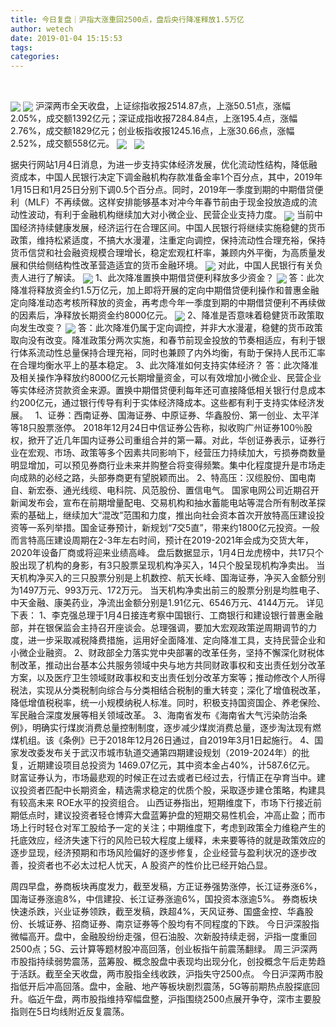 ```yaml
---
title: 今日复盘｜沪指大涨重回2500点，盘后央行降准释放1.5万亿
author: wetech
date: 2019-01-04 15:15:53
tags: 
categories: 
---
```

 
<!-- more -->
<img align="center" border="0" src="https://imgcdn.yicai.com/uppics/images/2019/01/51e2ad9521bde4f63c67d3ba739d48ca.jpg" />
<img align="center" border="0" src="https://imgcdn.yicai.com/uppics/images/2019/01/0f3c453f07b2cfc015d68d813df25b2b.jpg" />
沪深两市全天收盘，上证综指收报2514.87点，上涨50.51点，涨幅2.05%，成交额1392亿元；深证成指收报7284.84点，上涨195.4点，涨幅2.76%，成交额1829亿元；创业板指收报1245.16点，上涨30.66点，涨幅2.52%，成交额558亿元。
<img align="center" border="0" src="https://imgcdn.yicai.com/uppics/images/2019/01/7a7e8a6d0c71f8ce87105636cda154af.jpg" />
 
<img align="center" border="0" src="https://imgcdn.yicai.com/uppics/images/2019/01/cfd89cd6dcac3a5d50503422a0c5a40d.jpg" />
据央行网站1月4日消息，为进一步支持实体经济发展，优化流动性结构，降低融资成本，中国人民银行决定下调金融机构存款准备金率1个百分点，其中，2019年1月15日和1月25日分别下调0.5个百分点。同时，2019年一季度到期的中期借贷便利（MLF）不再续做。这样安排能够基本对冲今年春节前由于现金投放造成的流动性波动，有利于金融机构继续加大对小微企业、民营企业支持力度。
<img align="center" border="0" src="https://imgcdn.yicai.com/uppics/images/2019/01/38f222208b87f655e476a1f4a22055bb.jpg" />
当前中国经济持续健康发展，经济运行在合理区间。中国人民银行将继续实施稳健的货币政策，维持松紧适度，不搞大水漫灌，注重定向调控，保持流动性合理充裕，保持货币信贷和社会融资规模合理增长，稳定宏观杠杆率，兼顾内外平衡，为高质量发展和供给侧结构性改革营造适宜的货币金融环境。
<img align="center" border="0" src="https://imgcdn.yicai.com/uppics/images/2019/01/2def2191828775df565879a209c6f6db.jpg" />
对此，中国人民银行有关负责人进行了解读。
<img align="center" border="0" src="https://imgcdn.yicai.com/uppics/images/2019/01/71f6a8592abae87a10d39ee2ffcb4c05.jpg" />
1、此次降准置换中期借贷便利释放多少资金？
<img align="center" border="0" src="https://imgcdn.yicai.com/uppics/images/2019/01/17cc3eeaa339432a1f509b4d4a6810ed.jpg" />
答：此次降准将释放资金约1.5万亿元，加上即将开展的定向中期借贷便利操作和普惠金融定向降准动态考核所释放的资金，再考虑今年一季度到期的中期借贷便利不再续做的因素后，净释放长期资金约8000亿元。
<img align="center" border="0" src="https://imgcdn.yicai.com/uppics/images/2019/01/4e3e41cc13d94b7a0690a3052b637408.jpg" />
2、降准是否意味着稳健货币政策取向发生改变？
<img align="center" border="0" src="https://imgcdn.yicai.com/uppics/images/2019/01/2b35225422c05d369a245c90ae87f176.jpg" />
答：此次降准仍属于定向调控，并非大水漫灌，稳健的货币政策取向没有改变。降准政策分两次实施，和春节前现金投放的节奏相适应，有利于银行体系流动性总量保持合理充裕，同时也兼顾了内外均衡，有助于保持人民币汇率在合理均衡水平上的基本稳定。
3、此次降准如何支持实体经济？
答：此次降准及相关操作净释放约8000亿元长期增量资金，可以有效增加小微企业、民营企业等实体经济贷款资金来源。置换中期借贷便利每年还可直接降低相关银行付息成本约200亿元，通过银行传导有利于实体经济降成本。这些都有利于支持实体经济发展。
 
1、证券：西南证券、国海证券、中原证券、华鑫股份、第一创业、太平洋等18只股票涨停。
2018年12月24日中信证券公告称，拟收购广州证券100％股权，掀开了近几年国内证券公司重组合并的第一幕。对此，华创证券表示，证券行业在宏观、市场、政策等多个因素共同影响下，经营压力持续加大，亏损券商数量明显增加，可以预见券商行业未来并购整合将变得频繁。集中化程度提升是市场走向成熟的必经之路，头部券商更有望脱颖而出。
2、特高压：汉缆股份、国电南自、新宏泰、通光线缆、电科院、风范股份、置信电气。
国家电网公司近期召开新闻发布会，宣布在前期增量配电、交易机构和抽水蓄能电站等混合所有制改革探索的基础上，继续加大“混改”范围和力度，推出向社会资本首次开放特高压建设投资等一系列举措。国金证券预计，新规划“7交5直”，带来约1800亿元投资。一般而言特高压建设周期在2-3年左右时间，预计在2019-2021年会成为交货大年， 2020年设备厂商或将迎来业绩高峰。
盘后数据显示，1月4日龙虎榜中，共17只个股出现了机构的身影，有3只股票呈现机构净买入，14只个股呈现机构净卖出。
当天机构净买入的三只股票分别是上机数控、航天长峰、国海证券，净买入金额分别为1497万元、993万元、172万元。
当天机构净卖出前三的股票分别是均胜电子、中天金融、康美药业，净流出金额分别是1.91亿元、6546万元、4144万元。
详见下表：
1、李克强总理于1月4日接连考察中国银行、工商银行和建设银行普惠金融部，并在银保监会主持召开座谈会。总理强调，要加大宏观政策逆周期调节的力度，进一步采取减税降费措施，运用好全面降准、定向降准工具，支持民营企业和小微企业融资。
2、财政部全力落实党中央部署的改革任务，坚持不懈深化财税体制改革，推动出台基本公共服务领域中央与地方共同财政事权和支出责任划分改革方案，以及医疗卫生领域财政事权和支出责任划分改革方案等；推动修改个人所得税法，实现从分类税制向综合与分类相结合税制的重大转变；深化了增值税改革，降低增值税税率，统一小规模纳税人标准。同时，积极支持国资国企、养老保险、军民融合深度发展等相关领域改革。
3、海南省发布《海南省大气污染防治条例》，明确实行煤炭消费总量控制制度，逐步减少煤炭消费总量，逐步淘汰现有燃煤机组。该《条例》已于2018年12月26日通过，自2019年3月1日起施行。
4、国家发改委发布关于武汉市城市轨道交通第四期建设规划（2019-2024年）的批复，近期建设项目总投资为 1469.07亿元，其中资本金占40%，计587.6亿元。
财富证券认为，市场最悲观的时候正在过去或者已经过去，行情正在孕育当中。建议投资者匹配中长期资金，精选需求稳定的优质个股，采取逐步建仓策略，构建具有较高未来 ROE水平的投资组合。
山西证券指出，短期维度下，市场下行接近前期低点时，建议投资者轻仓博弈大盘蓝筹护盘的短期交易性机会，冲高止盈；而市场上行时轻仓对军工股给予一定的关注；中期维度下，考虑到政策全力维稳产生的托底效应，经济失速下行的风险已较大程度上缓释，未来要等待的就是政策效应的逐步显现，经济预期和市场风险偏好的逐步修复，企业经营与盈利状况的逐步改善，投资者也不必太过杞人忧天，A 股资产的性价比已经开始凸显。
 
 
周四早盘，券商板块再度发力，截至发稿，方正证券强势涨停，长江证券涨6%，国海证券涨逾8%，中信建投、长江证券涨逾6%，国投资本涨逾5%。
券商板块快速杀跌，兴业证券领跌，截至发稿，跌超4%，天风证券、国盛金控、华鑫股份、长城证券、招商证券、南京证券等个股均有不同程度的下跌。
今日沪深股指微幅高开。盘中，金融股纷纷走强，但石油股、次新股持续走弱，沪指一度重回2500点；5G、云计算等题材股冲高回落，创业板指午前震荡翻绿。
周三沪深两市股指持续弱势震荡，蓝筹股、概念股盘中表现均出现分化，创投概念午后走势趋于活跃。截至全天收盘，两市股指全线收跌，沪指失守2500点。
今日沪深两市股指低开后冲高回落。盘中，金融、地产等板块剧烈震荡，5G等前期热点股探底回升。临近午盘，两市股指维持窄幅盘整，沪指围绕2500点展开争夺，深市主要股指则在5日均线附近反复震荡。

